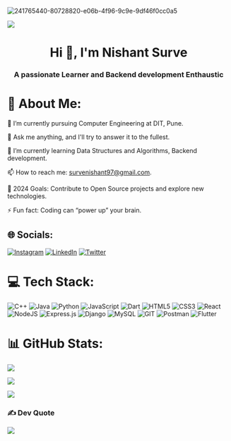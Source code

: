 
![241765440-80728820-e06b-4f96-9c9e-9df46f0cc0a5](https://github.com/Nishantsurve/Nishantsurve/assets/104264099/b898268f-371c-424b-91d7-8df2b9cd8d77)

![](https://komarev.com/ghpvc/?username=Nishantsurve&color=blueviolet)

<h1 align="center">Hi 👋, I'm Nishant Surve</h1>
<h3 align="center">A passionate Learner and Backend development Enthaustic</h3>

# 💫 About Me:
🔭 I’m currently pursuing Computer Engineering at DIT, Pune.<br>

💬 Ask me anything, and I'll try to answer it to the fullest.<br>

🚀 I’m currently learning Data Structures and Algorithms, Backend development.<br>

📫 How to reach me: survenishant97@gmail.com.<br>

🥅 2024 Goals: Contribute to Open Source projects and explore new technologies.<br>

⚡ Fun fact: Coding can “power up” your brain.


## 🌐 Socials:
[![Instagram](https://img.shields.io/badge/Instagram-%23E4405F.svg?logo=Instagram&logoColor=white)](https://instagram.com/nishantsurve57) [![LinkedIn](https://img.shields.io/badge/LinkedIn-%230077B5.svg?logo=linkedin&logoColor=white)](https://linkedin.com/in/nishant-surve-148973214/) [![Twitter](https://img.shields.io/badge/Twitter-%231DA1F2.svg?logo=Twitter&logoColor=white)](https://twitter.com/nishants208) 

# 💻 Tech Stack:
![C++](https://img.shields.io/badge/c++-%2300599C.svg?style=for-the-badge&logo=c%2B%2B&logoColor=white) ![Java](https://img.shields.io/badge/java-%23ED8B00.svg?style=for-the-badge&logo=openjdk&logoColor=white) ![Python](https://img.shields.io/badge/python-3670A0?style=for-the-badge&logo=python&logoColor=ffdd54) ![JavaScript](https://img.shields.io/badge/javascript-%23323330.svg?style=for-the-badge&logo=javascript&logoColor=%23F7DF1E) ![Dart](https://img.shields.io/badge/dart-%230175C2.svg?style=for-the-badge&logo=dart&logoColor=white) ![HTML5](https://img.shields.io/badge/html5-%23E34F26.svg?style=for-the-badge&logo=html5&logoColor=white) ![CSS3](https://img.shields.io/badge/css3-%231572B6.svg?style=for-the-badge&logo=css3&logoColor=white)   ![React](https://img.shields.io/badge/react-%2320232a.svg?style=for-the-badge&logo=react&logoColor=%2361DAFB) ![NodeJS](https://img.shields.io/badge/node.js-6DA55F?style=for-the-badge&logo=node.js&logoColor=white) ![Express.js](https://img.shields.io/badge/express.js-%23404d59.svg?style=for-the-badge&logo=express&logoColor=%2361DAFB) ![Django](https://img.shields.io/badge/django-%23092E20.svg?style=for-the-badge&logo=django&logoColor=white) ![MySQL](https://img.shields.io/badge/mysql-%2300000f.svg?style=for-the-badge&logo=mysql&logoColor=white) ![GIT](https://img.shields.io/badge/Git-fc6d26?style=for-the-badge&logo=git&logoColor=white) ![Postman](https://img.shields.io/badge/Postman-FF6C37?style=for-the-badge&logo=postman&logoColor=white) ![Flutter](https://img.shields.io/badge/Flutter-%2302569B.svg?style=for-the-badge&logo=Flutter&logoColor=white)

# 📊 GitHub Stats:
![](https://github-readme-stats.vercel.app/api?username=Nishantsurve&theme=jolly&hide_border=false&include_all_commits=false&count_private=true)<br/>

![](https://github-readme-streak-stats.herokuapp.com/?user=Nishantsurve&theme=jolly&hide_border=false)<br/>

![](https://github-readme-stats.vercel.app/api/top-langs/?username=Nishantsurve&theme=jolly&hide_border=false&include_all_commits=false&count_private=true&layout=compact)

### ✍️ Dev Quote
![](https://quotes-github-readme.vercel.app/api?type=horizontal&theme=radical)

<!-- Proudly created with GPRM ( https://gprm.itsvg.in ) -->
